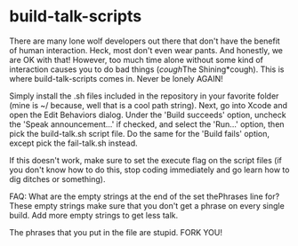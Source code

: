build-talk-scripts
==================

There are many lone wolf developers out there that don't have the benefit of human interaction. Heck, most don't even wear pants. 
And honestly, we are OK with that! However, too much time alone without some kind of interaction causes you to do bad things (*cough*The Shining*cough).
This is where build-talk-scripts comes in. Never be lonely AGAIN!

Simply install the .sh files included in the repository in your favorite folder (mine is ~/ because, well that is a cool path string). Next, go into 
Xcode and open the Edit Behaviors dialog. Under the 'Build succeeds' option, uncheck the 'Speak announcement...' if checked, and select the 'Run...' 
option, then pick the build-talk.sh script file. Do the same for the 'Build fails' option, except pick the fail-talk.sh instead.

If this doesn't work, make sure to set the execute flag on the script files (if you don't know how to do this, stop coding immediately and go learn
how to dig ditches or something).

FAQ:
What are the empty strings at the end of the set thePhrases line for?
These empty strings make sure that you don't get a phrase on every single build. Add more empty strings to get less talk.

The phrases that you put in the file are stupid.
FORK YOU!

